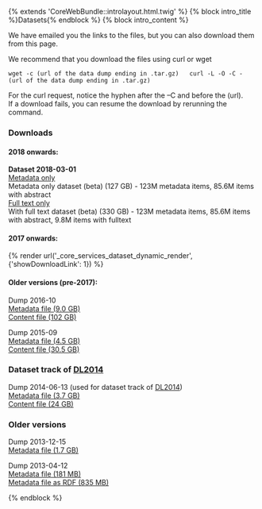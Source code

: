 {% extends 'CoreWebBundle::introlayout.html.twig' %} {% block intro\_title %}Datasets{% endblock %} {% block intro\_content %}

We have emailed you the links to the files, but you can also download them from this page.

We recommend that you download the files using curl or wget

`wget -c (url of the data dump ending in .tar.gz)  
curl -L -O -C - (url of the data dump ending in .tar.gz)  
`

For the curl request, notice the hyphen after the –C and before the (url).  
If a download fails, you can resume the download by rerunning the command.

### Downloads

#### 2018 onwards:

**Dataset 2018-03-01**  
[Metadata only](https://core.ac.uk/datasets/core_2018-03-01_metadata.tar.gz)  
Metadata only dataset (beta) (127 GB) - 123M metadata items, 85.6M items with abstract  
[Full text only](https://core.ac.uk/datasets/core_2018-03-01_fulltext.tar.gz)  
With full text dataset (beta) (330 GB) - 123M metadata items, 85.6M items with abstract, 9.8M items with fulltext  

#### 2017 onwards:

{% render url('\_core\_services\_dataset\_dynamic\_render', {'showDownloadLink': 1}) %}

#### Older versions (pre-2017):

Dump 2016-10  
[Metadata file (9.0 GB)](http://core.ac.uk/dumps/repository_metadata_2016-10-05.tar.gz)  
[Content file (102 GB)](http://core.ac.uk/dumps/repository_text_2016-10-05.tar.gz)  

Dump 2015-09  
[Metadata file (4.5 GB)](http://core.ac.uk/dumps/repository_metadata_2015-09.tar.gz)  
[Content file (30.5 GB)](http://core.ac.uk/dumps/repository_text_2015-09.tar.gz)  

### Dataset track of [DL2014](http://core-project.kmi.open.ac.uk/dl2014/#dataset)

Dump 2014-06-13 (used for dataset track of [DL2014](https://wosp.core.ac.uk/dl2014/#dataset))  
[Metadata file (3.7 GB)](http://core.ac.uk/dumps/repository_metadata_2014-06-13.tar.gz)  
[Content file (24 GB)](http://core.ac.uk/dumps/repository_text_2014-06-13.tar.gz)  

### Older versions

Dump 2013-12-15  
[Metadata file (1.7 GB)](http://core.ac.uk/dumps/repository_metadata_2013-12-15.tar.gz)  

Dump 2013-04-12  
[Metadata file (181 MB)](http://core.ac.uk/dumps/repository_metadata_2013-04-12.tar.gz)  
[Metadata file as RDF (835 MB)](http://core.ac.uk/dumps/rdf_dump_2013-04-12.tar.gz)  

{% endblock %}
